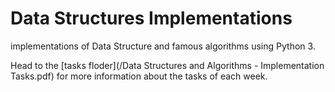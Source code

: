 # Data Structures Implementations
implementations of Data Structure and famous algorithms using Python 3.

Head to the [tasks floder](/Data Structures and Algorithms - Implementation Tasks.pdf) for more information about the tasks of each week.
